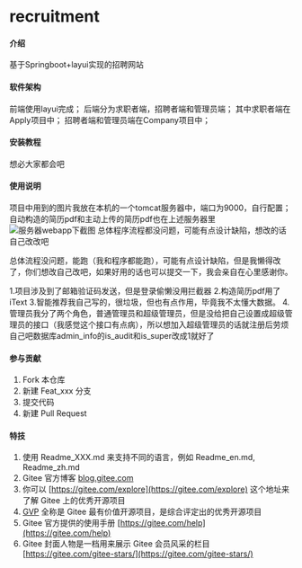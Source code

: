 # recruitment

#### 介绍
基于Springboot+layui实现的招聘网站

#### 软件架构
前端使用layui完成；
后端分为求职者端，招聘者端和管理员端；
其中求职者端在Apply项目中；
招聘者端和管理员端在Company项目中；


#### 安装教程

想必大家都会吧

#### 使用说明

项目中用到的图片我放在本机的一个tomcat服务器中，端口为9000，自行配置；
自动构造的简历pdf和主动上传的简历pdf也在上述服务器里
![服务器webapp下截图](https://images.gitee.com/uploads/images/2022/0615/085053_3d432677_10666434.png "屏幕截图 2022-06-15 085038.png")
总体程序流程都没问题，可能有点设计缺陷，想改的话自己改改吧

总体流程没问题，能跑（我和程序都能跑），可能有点设计缺陷，但是我懒得改了，你们想改自己改吧，如果好用的话也可以提交一下，我会亲自在心里感谢你。

1.项目涉及到了邮箱验证码发送，但是登录偷懒没用拦截器
2.构造简历pdf用了iText
3.智能推荐我自己写的，很垃圾，但也有点作用，毕竟我不太懂大数据。
4.管理员我分了两个角色，普通管理员和超级管理员，但是没给把自己设置成超级管理员的接口（我感觉这个接口有点病），所以想加入超级管理员的话就注册后劳烦自己吧数据库admin_info的is_audit和is_super改成1就好了

#### 参与贡献

1.  Fork 本仓库
2.  新建 Feat_xxx 分支
3.  提交代码
4.  新建 Pull Request


#### 特技

1.  使用 Readme\_XXX.md 来支持不同的语言，例如 Readme\_en.md, Readme\_zh.md
2.  Gitee 官方博客 [blog.gitee.com](https://blog.gitee.com)
3.  你可以 [https://gitee.com/explore](https://gitee.com/explore) 这个地址来了解 Gitee 上的优秀开源项目
4.  [GVP](https://gitee.com/gvp) 全称是 Gitee 最有价值开源项目，是综合评定出的优秀开源项目
5.  Gitee 官方提供的使用手册 [https://gitee.com/help](https://gitee.com/help)
6.  Gitee 封面人物是一档用来展示 Gitee 会员风采的栏目 [https://gitee.com/gitee-stars/](https://gitee.com/gitee-stars/)
